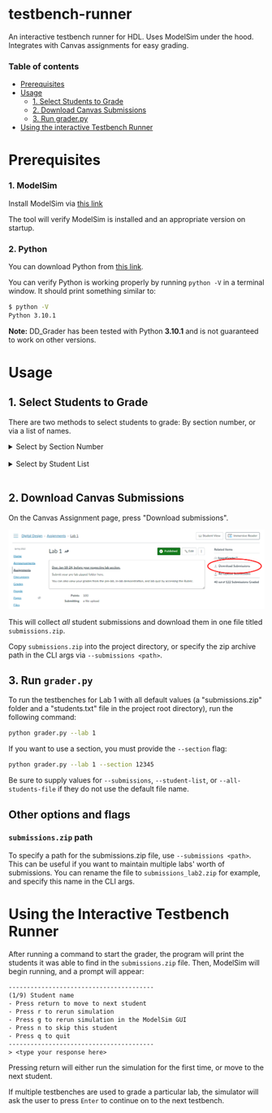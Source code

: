 # testbench-runner

An interactive testbench runner for HDL. Uses ModelSim under the hood. Integrates with Canvas assignments for easy grading.

### Table of contents

* [Prerequisites](https://github.com/benjamin051000/DD_Grader#prerequisites)
* [Usage](https://github.com/benjamin051000/DD_Grader#usage)
  * [1. Select Students to Grade](https://github.com/benjamin051000/DD_Grader#1-select-students-to-grade)
  * [2. Download Canvas Submissions](https://github.com/benjamin051000/DD_Grader#2-download-canvas-submissions)
  * [3. Run grader.py](https://github.com/benjamin051000/DD_Grader#3-run-graderpy)
* [Using the interactive Testbench Runner](https://github.com/benjamin051000/DD_Grader#using-the-interactive-testbench-runner)

# Prerequisites

### 1. ModelSim

Install ModelSim via [this link](https://fpgasoftware.intel.com/20.1/?edition=lite&product=modelsim_ae&platform=windows)

The tool will verify ModelSim is installed and an appropriate version on startup.


### 2. Python

You can download Python from [this link](https://www.python.org/downloads/).

You can verify Python is working properly by running `python -V` in a terminal window. It should print something similar to:
```bash
$ python -V
Python 3.10.1
```

**Note:** DD_Grader has been tested with Python **3.10.1** and is not guaranteed to work on other versions.

# Usage
## 1. Select Students to Grade
There are two methods to select students to grade: By section number, or via a list of names.

<details><summary>Select by Section Number</summary>

To use the `--section` flag, a file named `all_students.csv` must be downloaded to the project directory. This file contains information about students in the course, including each students' section number.
### Download Student Data

1. Navigate to the course gradebook on Canvas.
2. Click "Actions > Export" as shown in the below image.

![Image showing the highlighted export button the user should press in the Canvas gradebook to download a CSV of students in the course](images/export-students.png)

Save this file as `all_students.csv` in the root directory (the same directory as this README file). It should be structured similarly to `all_students_example.csv`, but may include additional information, like assignment grades.

When running the grader, use `--section <section number>` to specify a section number you wish to grade. Section numbers are 5-digit numbers seen in the parentheses on a students' section ID string. For example, in the class/section identifier `EEL4712C-0001(11624)`, `11624` is the section number.
</details>
<br/>
<details><summary>Select by Student List</summary>

To choose specific students for grading, make a text file with the students' names.

Use the same format as `students_example.txt`, which is `<FirstName> [Middle name(s)] <LastName>` per line.

Finally, use the default `students.txt` filename, or specify the file path in the CLI args via `--student-list <path>`.
</details>
<br/>

## 2. Download Canvas Submissions

On the Canvas Assignment page, press "Download submissions". 

![Image showing where to find the "Download Submissions" button on the Canvas Assignment page](images/download-submissions.png)

This will collect *all* student submissions and download them in one file titled `submissions.zip`.


Copy `submissions.zip` into the project directory, or specify the zip archive path in the CLI args via `--submissions <path>`.

## 3. Run `grader.py`

To run the testbenches for Lab 1 with all default values (a "submissions.zip" folder and a "students.txt" file in the project root directory), run the following command:

```bash
python grader.py --lab 1
```
If you want to use a section, you must provide the `--section` flag:

```bash
python grader.py --lab 1 --section 12345
```

Be sure to supply values for `--submissions`, `--student-list`, or `--all-students-file` if they do not use the default file name.

## Other options and flags

### `submissions.zip` path

To specify a path for the submissions.zip file, use `--submissions <path>`.
This can be useful if you want to maintain multiple labs' worth of submissions. You can rename the file to `submissions_lab2.zip` for example, and specify this name in the CLI args.

# Using the Interactive Testbench Runner

After running a command to start the grader, the program will print the students it was able to find in the `submissions.zip` file.
Then, ModelSim will begin running, and a prompt will appear:
```
----------------------------------------
(1/9) Student name
- Press return to move to next student
- Press r to rerun simulation
- Press g to rerun simulation in the ModelSim GUI
- Press n to skip this student
- Press q to quit
----------------------------------------
> <type your response here>
```
Pressing return will either run the simulation for the first time, or move to the next student.

If multiple testbenches are used to grade a particular lab, the simulator will ask the user to press `Enter` to continue on to the next testbench.

